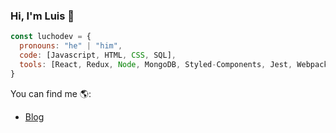 ### Hi, I'm Luis 👋

```javascript
const luchodev = {
  pronouns: "he" | "him",
  code: [Javascript, HTML, CSS, SQL],
  tools: [React, Redux, Node, MongoDB, Styled-Components, Jest, Webpack]
}
```

<!--[![Lucho's github stats](https://github-readme-stats.vercel.app/api?username=luchodev)](https://github.com/luchodev/github-readme-stats)-->

You can find me 🌎:
- [Blog](https://www.luisruiz.io)

<!--
**luchodev/luchodev** is a ✨ _special_ ✨ repository because its `README.md` (this file) appears on your GitHub profile.

Here are some ideas to get you started:

- 🔭 I’m currently working on ...
- 🌱 I’m currently learning ...
- 👯 I’m looking to collaborate on ...
- 🤔 I’m looking for help with ...
- 💬 Ask me about ...
- 📫 How to reach me: ...
- 😄 Pronouns: ...
- ⚡ Fun fact: ...
-->
